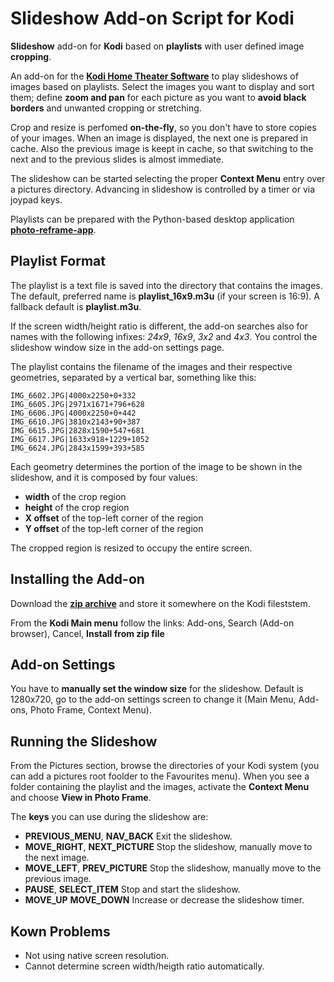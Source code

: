 # Slideshow Add-on Script for Kodi

**Slideshow** add-on for **Kodi** based on **playlists** with user defined image **cropping**.

An add-on for the
**[Kodi Home Theater Software](https://kodi.tv/)**
to play slideshows of images based on playlists. Select the 
images you want to display and sort them; define **zoom and 
pan** for each picture as you want to **avoid black borders** 
and unwanted cropping or stretching.

Crop and resize is perfomed **on-the-fly**, so you don't have to 
store copies of your images. When an image is displayed, the 
next one is prepared in cache. Also the previous image is keept 
in cache, so that switching to the next and to the previous 
slides is almost immediate.

The slideshow can be started selecting the proper **Context 
Menu** entry over a pictures directory. Advancing in slideshow 
is controlled by a timer or via joypad keys.

Playlists can be prepared with the Python-based desktop 
application
**[photo-reframe-app](https://github.com/RigacciOrg/photo-reframe-app)**.

## Playlist Format

The playlist is a text file is saved into the directory that 
contains the images. The default, preferred name is 
**playlist_16x9.m3u** (if your screen is 16:9). A fallback 
default is **playlist.m3u**.

If the screen width/height ratio is different,
the add-on searches also for names with the following
infixes: *24x9*, *16x9*, *3x2* and *4x3*.
You control the slideshow window size in the add-on
settings page.

The playlist contains the filename of the images and their 
respective geometries, separated by a vertical bar, something 
like this:

```
IMG_6602.JPG|4000x2250+0+332
IMG_6605.JPG|2971x1671+796+628
IMG_6606.JPG|4000x2250+0+442
IMG_6610.JPG|3810x2143+90+387
IMG_6615.JPG|2828x1590+547+681
IMG_6617.JPG|1633x918+1229+1052
IMG_6624.JPG|2843x1599+393+585
```

Each geometry determines the portion of the image to be shown in 
the slideshow, and it is composed by four values:

* **width** of the crop region
* **height** of the crop region
* **X offset** of the top-left corner of the region
* **Y offset** of the top-left corner of the region

The cropped region is resized to occupy the entire screen.

## Installing the Add-on

Download the
**[zip archive](https://github.com/RigacciOrg/script.picture.photo-frame/archive/master.zip)**
and store it somewhere on the Kodi fileststem.

From the **Kodi Main menu** follow the links:
Add-ons, Search (Add-on browser), Cancel, **Install from zip file**

## Add-on Settings

You have to **manually set the window size** for the slideshow. 
Default is 1280x720, go to the add-on settings screen to change 
it (Main Menu, Add-ons, Photo Frame, Context Menu).

## Running the Slideshow

From the Pictures section, browse the directories of your Kodi 
system (you can add a pictures root foolder to the Favourites 
menu). When you see a folder containing the playlist and the 
images, activate the **Context Menu** and choose **View in Photo 
Frame**.

The **keys** you can use during the slideshow are:

* **PREVIOUS_MENU**, **NAV_BACK** Exit the slideshow.
* **MOVE_RIGHT**, **NEXT_PICTURE** Stop the slideshow, manually move to the next image.
* **MOVE_LEFT**, **PREV_PICTURE** Stop the slideshow, manually move to the previous image.
* **PAUSE**, **SELECT_ITEM** Stop and start the slideshow.
* **MOVE_UP** **MOVE_DOWN** Increase or decrease the slideshow timer.

## Kown Problems

* Not using native screen resolution.
* Cannot determine screen width/heigth ratio automatically.
